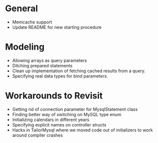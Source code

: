 # General

* Memcache support
* Update README for new starting procedure

# Modeling

* Allowing arrays as query parameters
* Ditching prepared statements
* Clean up implementation of fetching cached results from a query.
* Specifying real data types for bind parameters.

# Workarounds to Revisit

* Getting rid of connection parameter for MysqlStatement class
* Finding better way of switching on MySQL type enum
* Initializing calendars in different years
* Specifying explicit names on controller structs
* Hacks in TailorMysql where we moved code out of initializers to work around
  compiler crashes